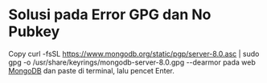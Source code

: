 # Solusi pada Error GPG dan No Pubkey
Copy curl -fsSL https://www.mongodb.org/static/pgp/server-8.0.asc |    sudo gpg -o /usr/share/keyrings/mongodb-server-8.0.gpg    --dearmor pada web [MongoDB](www.mongodb.com) dan paste di terminal, lalu pencet Enter.